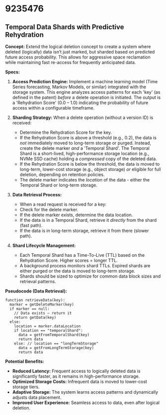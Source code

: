 # 9235476

## Temporal Data Shards with Predictive Rehydration

**Concept:** Extend the logical deletion concept to create a system where deleted (logically) data isn’t just marked, but sharded based on predicted future access probability. This allows for aggressive space reclamation while maintaining fast re-access for frequently anticipated data.

**Specs:**

1.  **Access Prediction Engine:** Implement a machine learning model (Time Series forecasting, Markov Models, or similar) integrated with the storage system. This engine analyzes access patterns for each 'key' (as defined in the patent) *before* a delete operation is initiated.  The output is a 'Rehydration Score' (0.0 – 1.0) indicating the probability of future access within a configurable timeframe.

2.  **Sharding Strategy:** When a delete operation (without a version ID) is received:
    *   Determine the Rehydration Score for the key.
    *   If the Rehydration Score is above a threshold (e.g., 0.2), the data is *not* immediately moved to long-term storage or purged. Instead, create the delete marker *and* a 'Temporal Shard'. The Temporal Shard is a short-lived, high-performance storage location (e.g., NVMe SSD cache) holding a *compressed* copy of the deleted data.
    *   If the Rehydration Score is below the threshold, the data is moved to long-term, lower-cost storage (e.g., object storage) *or* eligible for full deletion, depending on retention policies.
    *   The delete marker indicates the *location* of the data - either the Temporal Shard or long-term storage.

3.  **Data Retrieval Process:**
    *   When a read request is received for a key:
    *   Check for the delete marker.
    *   If the delete marker exists, determine the data location.
    *   If the data is in a Temporal Shard, retrieve it *directly* from the shard (fast path).
    *   If the data is in long-term storage, retrieve it from there (slower path).

4.  **Shard Lifecycle Management:**
    *   Each Temporal Shard has a Time-To-Live (TTL) based on the Rehydration Score. Higher scores = longer TTL.
    *   A background process monitors shard TTLs.  Expired shards are either purged or the data is moved to long-term storage.
    *   Shards should be sized to optimize for common data block sizes and retrieval patterns.

**Pseudocode (Data Retrieval):**

```
function retrieveData(key):
  marker = getDeleteMarker(key)
  if marker == null:
    // Data exists – return it
    return getData(key)
  else:
    location = marker.dataLocation
    if location == "temporalShard":
      data = getFromTemporalShard(key)
      return data
    else: // location == "longTermStorage"
      data = getFromLongTermStorage(key)
      return data
```

**Potential Benefits:**

*   **Reduced Latency:** Frequent access to logically deleted data is significantly faster, as it remains in high-performance storage.
*   **Optimized Storage Costs:** Infrequent data is moved to lower-cost storage tiers.
*   **Adaptive Storage:** The system learns access patterns and dynamically adjusts data placement.
*   **Improved User Experience:** Seamless access to data, even after logical deletion.